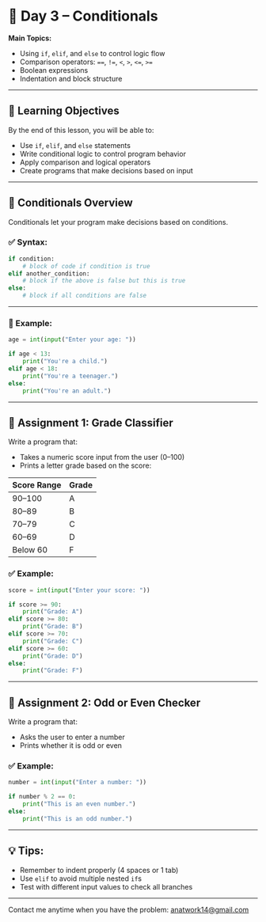# 📘 Day 3 – Conditionals

**Main Topics:**

- Using `if`, `elif`, and `else` to control logic flow
- Comparison operators: `==`, `!=`, `<`, `>`, `<=`, `>=`
- Boolean expressions
- Indentation and block structure

---

## 🎯 Learning Objectives

By the end of this lesson, you will be able to:

- Use `if`, `elif`, and `else` statements
- Write conditional logic to control program behavior
- Apply comparison and logical operators
- Create programs that make decisions based on input

---

## 🔀 Conditionals Overview

Conditionals let your program make decisions based on conditions.

### ✅ Syntax:

```python
if condition:
    # block of code if condition is true
elif another_condition:
    # block if the above is false but this is true
else:
    # block if all conditions are false
```

---

### 📝 Example:

```python
age = int(input("Enter your age: "))

if age < 13:
    print("You're a child.")
elif age < 18:
    print("You're a teenager.")
else:
    print("You're an adult.")
```

---

## 📝 Assignment 1: Grade Classifier

Write a program that:

- Takes a numeric score input from the user (0–100)
- Prints a letter grade based on the score:

| Score Range | Grade |
| ----------- | ----- |
| 90–100      | A     |
| 80–89       | B     |
| 70–79       | C     |
| 60–69       | D     |
| Below 60    | F     |

### ✅ Example:

```python
score = int(input("Enter your score: "))

if score >= 90:
    print("Grade: A")
elif score >= 80:
    print("Grade: B")
elif score >= 70:
    print("Grade: C")
elif score >= 60:
    print("Grade: D")
else:
    print("Grade: F")
```

---

## 📝 Assignment 2: Odd or Even Checker

Write a program that:

- Asks the user to enter a number
- Prints whether it is odd or even

### ✅ Example:

```python
number = int(input("Enter a number: "))

if number % 2 == 0:
    print("This is an even number.")
else:
    print("This is an odd number.")
```

---

## 💡 Tips:

- Remember to indent properly (4 spaces or 1 tab)
- Use `elif` to avoid multiple nested `if`s
- Test with different input values to check all branches

---

Contact me anytime when you have the problem: anatwork14@gmail.com

